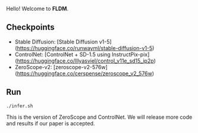 Hello! Welcome to **FLDM**. 

## Checkpoints

* Stable Diffusion: [Stable Diffusion v1-5] (https://huggingface.co/runwayml/stable-diffusion-v1-5)
* ControlNet: [ControlNet + SD-1.5 using InstructPix-pix] (https://huggingface.co/lllyasviel/control_v11e_sd15_ip2p)
* ZeroScope-v2: [zeroscope-v2-576w] (https://huggingface.co/cerspense/zeroscope_v2_576w)

## Run

```shell
./infer.sh
```

This is the version of ZeroScope and ControlNet. We will release more code and results if our paper is accepted. 



